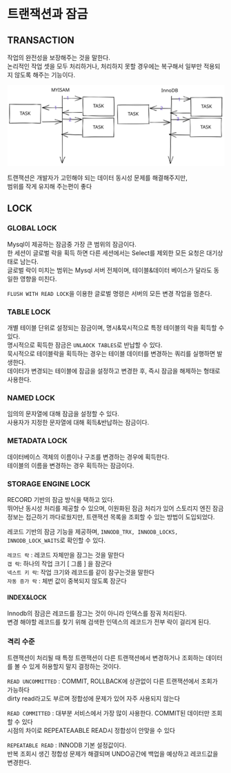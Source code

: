 # 트랜잭션과 잠금

## TRANSACTION

작업의 완전성을 보장해주는 것을 말한다.\
논리적인 작업 셋을 모두 처리하거나, 처리하지 못할 경우에는 복구해서 일부만 적용되지 않도록 해주는 기능이다.

<img src="../../.gitbook/assets/file.excalidraw (1) (1) (1).svg" alt="" class="gitbook-drawing">

트랜잭션은 개발자가 고민해야 되는 데이터 동시성 문제를 해결해주지만,\
범위를 작게 유지해 주는편이 좋다

## LOCK

### GLOBAL LOCK

Mysql이 제공하는 잠금중 가장 큰 범위의 잠금이다.\
한 세션이 글로벌 락을 획득 하면 다른 세션에서는 Select를 제외한 모든 요청은 대기상태로 남는다.\
글로벌 락이 미치는 범위는 Mysql 서버 전체이며, 테이블&데이터 베이스가 달라도 동일한 영향을 미친다.

`FLUSH WITH READ LOCK`을 이용한 글로벌 명령은 서버의 모든 변경 작업을 멈춘다.

### TABLE LOCK

개별 테이블 단위로 설정되는 잠금이며, 명시&묵시적으로 특정 테이블의 락을 획득할 수 있다.\
명시적으로 획득한 잠금은 `UNLAOCK TABLES`로 반납할 수 있다.\
묵시적으로 테이블락을 획득하는 경우는 테이블 데이터를 변경하는 쿼리를 실행하면 발생한다.\
데이터가 변경되는 테이블에 잠금을 설정하고 변경한 후, 즉시 잠금을 해제하는 형태로 사용한다.

### NAMED LOCK

임의의 문자열에 대해 잠금을 설정할 수 있다.\
사용자가 지정한 문자열에 대해 획득&반납하는 잠금이다.

### METADATA LOCK

데이터베이스 객체의 이름이나 구조를 변경하는 경우에 획득한다.\
테이블의 이름을 변경하는 경우 획득하는 잠금이다.

### STORAGE ENGINE LOCK

RECORD 기반의 잠금 방식을 택하고 있다.\
뛰어난 동시성 처리를 제공할 수 있으며, 이원화된 잠금 처리가 있어 스토리지 엔진 잠금 정보는 접근하기 까다로웠지만, 트랜잭션 목록을 조회할 수 있는 방법이 도입되었다.

레코드 기반의 잠금 기능을 제공하며, `INNODB_TRX, INNODB_LOCKS, INNODB_LOCK_WAITS`로 확인할 수 있다.

`레코드 락` : 레코드 자체만을 잠그는 것을 말한다\
`갭 락`: 하나의 작업 크기 \[ 그룹 ] 을 잠군다\
`넥스트 키 락`: 작업 크기와 레코드를 같이 잠구는것을 말한다\
`자동 증가 락` : 체번 값이 중복되지 않도록 잠군다

#### INDEX\&LOCK

Innodb의 잠금은 레코드를 잠그는 것이 아니라 인덱스를 잠궈 처리된다.\
변경 해야할 레코드를 찾기 위해 검색한 인덱스의 레코드가 전부 락이 걸리게 된다.



### 격리 수준

트랜잭션이 처리될 때 특정 트랜잭션이 다른 트랜잭션에서 변경하거나 조회하는 데이터를 볼 수 있게 허용할지 말지 결정하는 것이다.

`READ UNCOMMITTED` : COMMIT, ROLLBACK에 상관없이 다른 트랜잭션에서 조회가 가능하다\
dirty read라고도 부르며 정합성에 문제가 있어 자주 사용되지 않는다

`READ COMMITTED` : 대부분 서비스에서 가장 많이 사용한다. COMMIT된 데이터만 조회할 수 있다\
시점의 차이로 REPEATEAABLE READ시 정합성이 안맞을 수 있다

`REPEATABLE READ` : INNODB 기본 설정값이다. \
반복 조회시 생긴 정합성 문제가 해결되며 UNDO공간에 백업을 예상하고 레코드값을 변경한다.
